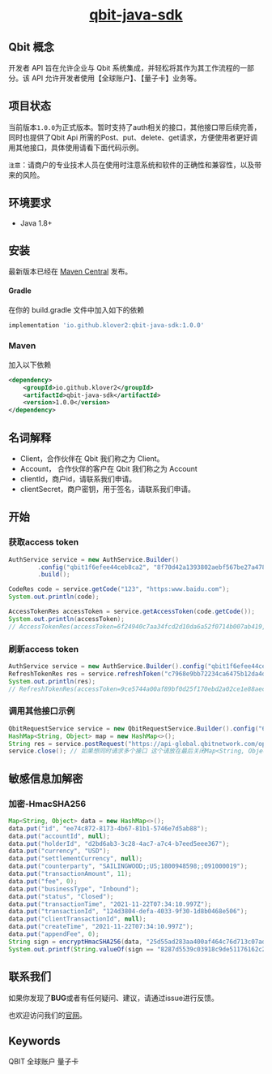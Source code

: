 <p style="text-align: center;">
  <h1 align="center"><a href="javascript:void(0);">qbit-java-sdk</a></h1>
</p>

## Qbit 概念

开发者 API 旨在允许企业与 Qbit 系统集成，并轻松将其作为其工作流程的一部分。该 API 允许开发者使用【全球账户】、【量子卡】业务等。

## 项目状态

当前版本`1.0.0`为正式版本。暂时支持了auth相关的接口，其他接口带后续完善，同时也提供了Qbit Api 所需的Post、put、delete、get请求，方便使用者更好调用其他接口，具体使用请看下面代码示例。

`注意`：请商户的专业技术人员在使用时注意系统和软件的正确性和兼容性，以及带来的风险。

## 环境要求

+ Java 1.8+

## 安装

最新版本已经在 [Maven Central](https://search.maven.org/artifact/io.github.klover2/qbit-java-sdk) 发布。

#### Gradle
在你的 build.gradle 文件中加入如下的依赖

```groovy
implementation 'io.github.klover2:qbit-java-sdk:1.0.0'
```

### Maven
加入以下依赖

```xml
<dependency>
    <groupId>io.github.klover2</groupId>
    <artifactId>qbit-java-sdk</artifactId>
    <version>1.0.0</version>
</dependency>
```

## 名词解释

+ Client，合作伙伴在 Qbit 我们称之为 Client。
+ Account， 合作伙伴的客户在 Qbit 我们称之为 Account
+ clientId，商户id，请联系我们申请。
+ clientSecret，商户密钥，用于签名，请联系我们申请。

## 开始

### 获取access token

```java
AuthService service = new AuthService.Builder()
        .config("qbit1f6efee44ceb8ca2", "8f70d42a1393802aebf567be27a47879", "https://api-global.qbitnetwork.com/")
        .build();

CodeRes code = service.getCode("123", "https:www.baidu.com");
System.out.println(code);

AccessTokenRes accessToken = service.getAccessToken(code.getCode());
System.out.println(accessToken);
// AccessTokenRes(accessToken=6f24940c7aa34fcd2d10da6a52f0714b007ab419, refreshToken=c7968e9bb72234ca6475b12da4db8c7a2b8108b2240413c24e0f35f00d32c560, expiresIn=86400, timestamp=1665755612, message=null)
```

### 刷新access token

```java
AuthService service = new AuthService.Builder().config("qbit1f6efee44ceb8ca2", "8f70d42a1393802aebf567be27a47879", "https://api-global.qbitnetwork.com/").build();
RefreshTokenRes res = service.refreshToken("c7968e9bb72234ca6475b12da4db8c7a2b8108b2240413c24e0f35f00d32c560");
System.out.println(res);
// RefreshTokenRes(accessToken=9ce5744a00af89bf0d25f170ebd2a02ce1e88aec, expiresIn=86400, timestamp=1665755613, code=null, message=null)
```

### 调用其他接口示例

```java
QbitRequestService service = new QbitRequestService.Builder().config("6f24940c7aa34fcd2d10da6a52f0714b007ab419").build();
HashMap<String, Object> map = new HashMap<>();
String res = service.postRequest("https://api-global.qbitnetwork.com/open-api/v1/budget", map);
service.close(); // 如果想同时请求多个接口 这个请放在最后关闭Map<String, Object> parse = JsonUtil.parse(res);System.out.println(parse);
```

## 敏感信息加解密

### 加密-HmacSHA256

```java
Map<String, Object> data = new HashMap<>();
data.put("id", "ee74c872-8173-4b67-81b1-5746e7d5ab88");
data.put("accountId", null);
data.put("holderId", "d2bd6ab3-3c28-4ac7-a7c4-b7eed5eee367");
data.put("currency", "USD");
data.put("settlementCurrency", null);
data.put("counterparty", "SAILINGWOOD;;US;1800948598;;091000019");
data.put("transactionAmount", 11);
data.put("fee", 0);
data.put("businessType", "Inbound");
data.put("status", "Closed");
data.put("transactionTime", "2021-11-22T07:34:10.997Z");
data.put("transactionId", "124d3804-defa-4033-9f30-1d8b0468e506");
data.put("clientTransactionId", null);
data.put("createTime", "2021-11-22T07:34:10.997Z");
data.put("appendFee", 0);
String sign = encryptHmacSHA256(data, "25d55ad283aa400af464c76d713c07ad");
System.out.printf(String.valueOf(sign == "8287d5539c03918c9de51176162c2bf7065d5a8756b014e3293be1920c20d102"));
```

## 联系我们

如果你发现了**BUG**或者有任何疑问、建议，请通过issue进行反馈。

也欢迎访问我们的[官网](https://www.qbitnetwork.com/#/)。

## Keywords

QBIT 全球账户 量子卡
